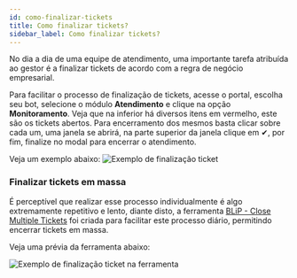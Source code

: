 ```yaml
---
id: como-finalizar-tickets
title: Como finalizar tickets?
sidebar_label: Como finalizar tickets?
---
```


No dia a dia de uma equipe de atendimento, uma importante tarefa atribuída ao gestor é a finalizar tickets de acordo com a regra de negócio empresarial.

Para facilitar o processo de finalização de tickets, acesse o portal, escolha seu bot, selecione o módulo **Atendimento** e clique na opção **Monitoramento**. Veja que na inferior há diversos itens em vermelho, este são os tickets abertos. Para encerramento dos mesmos basta clicar sobre cada um, uma janela se abrirá, na parte superior da janela clique em ✔, por fim, finalize no modal para encerrar o atendimento.

Veja um exemplo abaixo:
![Exemplo de finalização ticket ](/img/helpdesk/como-finalizar-tickets-1.png)


### Finalizar tickets em massa

É perceptível que realizar esse processo individualmente é algo extremamente repetitivo e lento, diante disto, a ferramenta [BLiP - Close Multiple Tickets](https://blip-close-multiple-tickets.netlify.app/) foi criada para facilitar este processo diário, permitindo encerrar tickets em massa. 

Veja uma prévia da ferramenta abaixo:

![Exemplo de finalização ticket na ferramenta ](/img/helpdesk/como-finalizar-tickets-2.png)


<!-- Rating frame -->
<script type="text/javascript" src="/scripts/rating.js"></script>